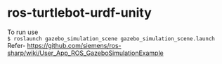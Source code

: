 # ros-turtlebot-urdf-unity
To run use   
`$ roslaunch gazebo_simulation_scene gazebo_simulation_scene.launch`   
Refer- https://github.com/siemens/ros-sharp/wiki/User_App_ROS_GazeboSimulationExample
